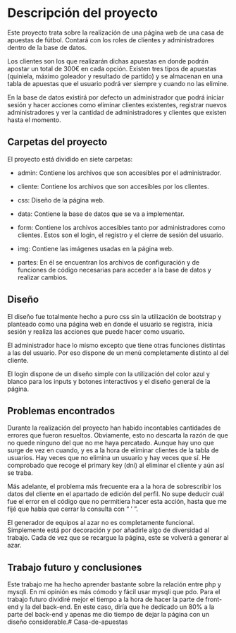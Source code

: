 # Descripción del proyecto

Este proyecto trata sobre la realización de una página web de una casa de apuestas de fútbol. 
Contará con los roles de clientes y administradores dentro de la base de datos. 

Los clientes son los que realizarán dichas apuestas en donde podrán apostar un total de 300€ en cada opción. 
Existen tres tipos de apuestas (quiniela, máximo goleador y resultado de partido) y 
se almacenan en una tabla de apuestas que el usuario podrá ver siempre y cuando no las elimine. 

En la base de datos existirá por defecto un administrador que podrá iniciar sesión y hacer acciones como eliminar clientes existentes, 
registrar nuevos administradores y ver la cantidad de administradores y clientes que existen hasta el momento.

## Carpetas del proyecto

El proyecto está dividido en siete carpetas:

 - admin: Contiene los archivos que son accesibles por el administrador.

 - cliente: Contiene los archivos que son accesibles por los clientes.
 
 - css: Diseño de la página web.

 - data: Contiene la base de datos que se va a implementar.

 - form: Contiene los archivos accesibles tanto por administradores como clientes. Estos 		  son el login, el registro y el cierre de sesión del usuario.

 - img: Contiene las imágenes usadas en la página web.

 - partes: En él se encuentran los archivos de configuración y de funciones de código necesarias para acceder a la base de datos y realizar cambios.

## Diseño

El diseño fue totalmente hecho a puro css sin la utilización de bootstrap y planteado como una página web en donde el usuario se registra, inicia sesión y realiza las acciones que puede hacer como usuario. 

El administrador hace lo mismo excepto que tiene otras funciones distintas a las del usuario. Por eso dispone de un menú completamente distinto al del cliente. 

El login dispone de un diseño simple con la utilización del color azul y blanco para los inputs y botones interactivos y el diseño general de la página.

## Problemas encontrados

Durante la realización del proyecto han habido incontables cantidades de errores que fueron resueltos. Obviamente, esto no descarta la razón de que no quede ninguno del que no me haya percatado. Aunque hay uno que surge de vez en cuando, y es a la hora de eliminar clientes de la tabla de usuarios. Hay veces que no elimina un usuario y hay veces que sí. He comprobado que recoge el primary key (dni) al eliminar el cliente y aún así se traba.

Más adelante, el problema más frecuente era a la hora de sobrescribir los datos del cliente en el apartado de edición del perfil. No supe deducir cuál fue el error en el código que no permitiera hacer esta acción, hasta que me fijé que había que cerrar la consulta con “ ’ ”.

El generador de equipos al azar no es completamente funcional. Simplemente está por decoración y por añadirle algo de diversidad al trabajo. Cada de vez que se recargue la página, este se volverá a generar al azar.

## Trabajo futuro y conclusiones


Este trabajo me ha hecho aprender bastante sobre la relación entre php y mysqli. En mi opinión es más cómodo y fácil usar mysqli que pdo. Para el trabajo futuro dividiré mejor el tiempo a la hora de hacer la parte de front-end y la del back-end. En este caso, diría que he dedicado un 80% a la parte del back-end y apenas me dio tiempo de dejar la página con un diseño considerable.#   C a s a - d e - a p u e s t a s  
 